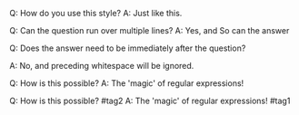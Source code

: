 

<!-- CARD -->
Q: How do you use this style?
A: Just like this.

<!-- CARD -->
Q: Can the question
run over multiple lines?
A: Yes, and
So can the answer

<!-- CARD -->
Q: Does the answer need to be immediately after the question?


A: No, and preceding whitespace will be ignored.

<!-- CARD -->
Q: How is this possible?
A: The 'magic' of regular expressions!

<!-- CARD -->
Q: How is this possible? #tag2
A: The 'magic' of regular expressions! #tag1